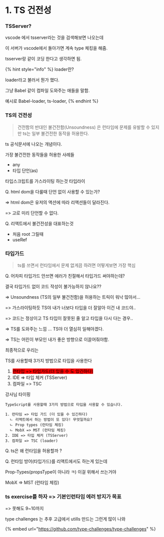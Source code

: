 # 1. TS 건전성

### TSServer?

vscode 에서 tsserver라는 것을 검색해보면 나오는데&#x20;

이 서버가 vscode에서 돌아가면 계속 type 체킹을 해줌.&#x20;

tsserver랑 같이 코딩 한다고 생각하면 됨.



{% hint style="info" %}
loader란?

loader라고 불러서 뭔가 했다.&#x20;

그냥 Babel 같이 컴파일 도와주는 애들을 말함.

예시로 Babel-loader, ts-loader,&#x20;
{% endhint %}



### TS의 건전성

> 건전함의 반대인 불건전함(Unsoundness) 은 런타임에 문제를 유발할 수 있지만 ts는 일부 불건전한 동작을 허용한다.

ts 공식문서에 나오는 개념이다.

가장 불건전한 동작들을 허용한 사례들

* any
* 타입 단언(as)

타입스크립트를 가스라이팅 하는것 타입라이

Q. html dom을 다룰때 단언 없이 사용할 수 있는가?

\=> html dom은 유저의 액션에 따라 리액션들이 달라진다.

\=> 고로 미리 단언할 수 없다.



Q. 리액트에서 불건전성을 대표하는것

* 처음 root 그릴때
* useRef



### 타입가드

> ts를 쓰면서 런타임에서 문제 없게끔 하려면 어떻게보면 가장 핵심



Q. 어차피 타입가드 안쓰면 에러가 친절해서 타입가드 써야하는데?

결국 타입가드 없이 코드 작성이 불가능하지 않나요??

\=>   Unsoundness (TS의 일부 불건전함)을 허용하는 트릭이 워낙 많아서...

\=> 가스라이팅하듯 TS야 내가 너보다 타입을 더 잘알아 이건 내 코드야..

\=> 코드는 정상이고 TS 타입이 잘못된 줄 알고 타입을 다시 다는 경우..

\=> TS를 도와주는 느낌 ... TS야 더 열심히 일해야겠다.

\=> TS는 어린이 부모인 내가 좋은 방향으로 이끌어줘야함.





최종적으로 우리는&#x20;

TS를 사용할때 3가지 방법으로 타입을 사용한다

1. <mark style="background-color:red;">런타입 => 타입가드(더 있을 수 도 있긴하다)</mark>
2. IDE => 타입 체커 (TSServer)
3. 컴파일 => TSC

강사님 타이핑

```
TypeScript를 사용할때 3가지 방법으로 타입을 사용할 수 있습니다.

1. 런타임 => 타입 가드 (더 있을 수 있긴하다)
  ㄴ 리액트에서 하는 방법이 또 있다! 무엇일까요?
  ㄴ Prop types (런타임 체킹)
  ㄴ MobX => MST (런타임 체킹)
2. IDE => 타입 체커 (TSServer)
3. 컴파일 => TSC (loader)
```

Q.  ts은 왜 런타임을 허용할까 ?



Q. 런타임 방어(타입가드)를 리액트에서도 하는게 있는데&#x20;

Prop-Types(propsType이 아니라 ㅋ) 이걸 위해서 쓰는거야

MobX => MST (런타임 체킹)



### ts exercise를 하자 => 기본인런타임 에러 방지가 목표

\=> 못해도 9\~10까지



type challenges 는 추후 고급에서 utills 만드는 그런게 많이 나와

{% embed url="https://github.com/type-challenges/type-challenges" %}
